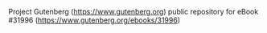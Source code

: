 Project Gutenberg (https://www.gutenberg.org) public repository for eBook #31996 (https://www.gutenberg.org/ebooks/31996)
